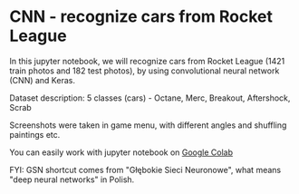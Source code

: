 # CNN - recognize cars from Rocket League 
In this jupyter notebook, we will recognize cars from Rocket League (1421 train photos and 182 test photos), by using convolutional neural network (CNN) and Keras.

Dataset description:
5 classes (cars) - Octane, Merc, Breakout, Aftershock, Scrab

Screenshots were taken in game menu, with different angles and shuffling paintings etc.

You can easily work with jupyter notebook on [Google Colab](https://colab.research.google.com/)

FYI: GSN shortcut comes from "Głębokie Sieci Neuronowe", what means "deep neural networks" in Polish.
